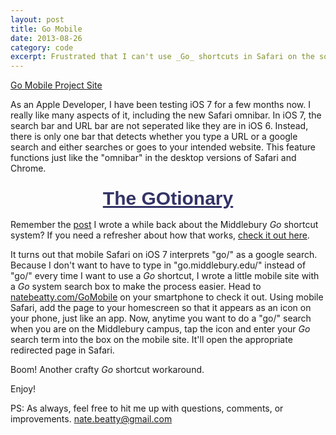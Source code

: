 ```yaml
---
layout: post
title: Go Mobile
date: 2013-08-26
category: code
excerpt: Frustrated that I can't use _Go_ shortcuts in Safari on the soon-to-be-released iOS 7 iPhone operating system, I wrote this little search box that I have bookmarked on my home screen. 
---
```


<a href="http://natebeatty.com/GoMobile">Go Mobile Project Site</a>

As an Apple Developer, I have been testing iOS 7 for a few months now. I really like many aspects of it, including the new Safari omnibar. In iOS 7, the search bar and URL bar are not seperated like they are in iOS 6. Instead, there is only one bar that detects whether you type a URL or a google search and either searches or goes to your intended website. This feature functions just like the "omnibar" in the desktop versions of Safari and Chrome.

<h3 style="text-align: center;"><a style="font-family: Arial, Helvetica, sans-serif; color: #333366; margin: 20px auto; font-size: 30px;" href="http://go.middlebury.edu/gotionary.php">The GOtionary</a></h3>

Remember the [post](/code/2012/10/27/middlebury-go-plugins.html) I wrote a while back about the Middlebury _Go_ shortcut system? If you need a refresher about how that works, [check it out here](/code/2012/10/27/middlebury-go-plugins.html).

It turns out that mobile Safari on iOS 7 interprets "go/" as a google search. Because I don't want to have to type in "go.middlebury.edu/" instead of "go/" every time I want to use a _Go_ shortcut, I wrote a little mobile site with a _Go_ system search box to make the process easier. Head to [natebeatty.com/GoMobile](http://natebeatty.com/GoMobile) on your smartphone to check it out. Using mobile Safari, add the page to your homescreen so that it appears as an icon on your phone, just like an app. Now, anytime you want to do a "go/" search when you are on the Middlebury campus, tap the icon and enter your _Go_ search term into the box on the mobile site. It'll open the appropriate redirected page in Safari.

Boom! Another crafty _Go_ shortcut workaround.

Enjoy!

PS: As always, feel free to hit me up with questions, comments, or improvements. [nate.beatty@gmail.com](mailto:nate.beatty@gmail.com)
